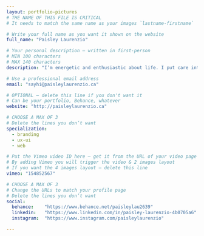 ```yaml
---
layout: portfolio-pictures
# THE NAME OF THIS FILE IS CRITICAL
# It needs to match the same name as your images `lastname-firstname`

# Write your full name as you want it shown on the website
full_name: "Paisley Laurenzio"

# Your personal description — written in first-person
# MIN 100 characters
# MAX 140 characters
description: "I’m energetic and enthusiastic about life. I put care into everything I do whether it is my physical well-being, passion projects or work."

# Use a professional email address
email: "sayhi@paisleylaurenzio.ca"

# OPTIONAL — delete this line if you don't want it
# Can be your portfolio, Behance, whatever
website: "http://paisleylaurenzio.ca"

# CHOOSE A MAX OF 3
# Delete the lines you don’t want
specialization:
  - branding
  - ux-ui
  - web

# Put the Vimeo video ID here — get it from the URL of your video page
# By adding Vimeo you will trigger the video & 2 images layout
# If you want the 4 images layout — delete this line
vimeo: "154852567"

# CHOOSE A MAX OF 3
# Change the URLs to match your profile page
# Delete the lines you don’t want
social:
  behance:    "https://www.behance.net/paisleylau2639"
  linkedin:   "https://www.linkedin.com/in/paisley-laurenzio-4b0705a6"
  instagram:  "https://www.instagram.com/paisleylaurenzio"

---
```

